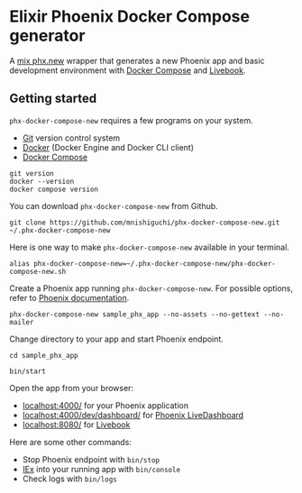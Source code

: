 # Elixir Phoenix Docker Compose generator

A [mix phx.new] wrapper that generates a new Phoenix app and basic development
environment with [Docker Compose] and [Livebook].

## Getting started

`phx-docker-compose-new` requires a few programs on your system.

- [Git] version control system
- [Docker] (Docker Engine and Docker CLI client)
- [Docker Compose]

```shell
git version
docker --version
docker compose version
```

You can download `phx-docker-compose-new` from Github.

```shell
git clone https://github.com/mnishiguchi/phx-docker-compose-new.git ~/.phx-docker-compose-new
```

Here is one way to make `phx-docker-compose-new` available in your terminal.

```shell
alias phx-docker-compose-new=~/.phx-docker-compose-new/phx-docker-compose-new.sh
```

Create a Phoenix app running `phx-docker-compose-new`. For possible options,
refer to [Phoenix documentation](https://hexdocs.pm/phoenix/Mix.Tasks.Phx.New.html).

```shell
phx-docker-compose-new sample_phx_app --no-assets --no-gettext --no-mailer
```

Change directory to your app and start Phoenix endpoint.

```shell
cd sample_phx_app

bin/start
```

Open the app from your browser:

* [localhost:4000/](http://localhost:4000) for your Phoenix application
* [localhost:4000/dev/dashboard/](http://localhost:4000/dev/dashboard) for [Phoenix LiveDashboard](https://hexdocs.pm/phoenix_live_dashboard)
* [localhost:8080/](http://localhost:8080) for [Livebook](https://livebook.dev/)

Here are some other commands:

- Stop Phoenix endpoint with `bin/stop`
- [IEx](https://elixirschool.com/en/lessons/basics/iex_helpers) into your running app with `bin/console`
- Check logs with `bin/logs`

[mix phx.new]: https://hexdocs.pm/phoenix/Mix.Tasks.Phx.New.html
[Livebook]: https://livebook.dev/
[Docker Compose]: https://docs.docker.com/compose/
[Git]: https://git-scm.com/
[Docker]: https://docs.docker.com/engine/
[Docker Compose]: https://docs.docker.com/compose/
